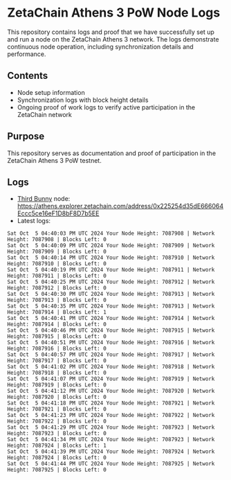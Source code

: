 # ZetaChain Athens 3 PoW Node Logs
This repository contains logs and proof that we have successfully set up and run a node on the ZetaChain Athens 3 network. The logs demonstrate continuous node operation, including synchronization details and performance.

## Contents
- Node setup information
- Synchronization logs with block height details
- Ongoing proof of work logs to verify active participation in the ZetaChain network

## Purpose
This repository serves as documentation and proof of participation in the ZetaChain Athens 3 PoW testnet.

## Logs

- [Third Bunny](https://thirdbunny.xyz/) node: https://athens.explorer.zetachain.com/address/0x225254d35dE666064Eccc5ce16eF1D8bF8D7b5EE
- Latest logs:
```
Sat Oct  5 04:40:03 PM UTC 2024 Your Node Height: 7087908 | Network Height: 7087908 | Blocks Left: 0
Sat Oct  5 04:40:09 PM UTC 2024 Your Node Height: 7087909 | Network Height: 7087909 | Blocks Left: 0
Sat Oct  5 04:40:14 PM UTC 2024 Your Node Height: 7087910 | Network Height: 7087910 | Blocks Left: 0
Sat Oct  5 04:40:19 PM UTC 2024 Your Node Height: 7087911 | Network Height: 7087911 | Blocks Left: 0
Sat Oct  5 04:40:25 PM UTC 2024 Your Node Height: 7087912 | Network Height: 7087912 | Blocks Left: 0
Sat Oct  5 04:40:30 PM UTC 2024 Your Node Height: 7087913 | Network Height: 7087913 | Blocks Left: 0
Sat Oct  5 04:40:35 PM UTC 2024 Your Node Height: 7087913 | Network Height: 7087914 | Blocks Left: 1
Sat Oct  5 04:40:41 PM UTC 2024 Your Node Height: 7087914 | Network Height: 7087914 | Blocks Left: 0
Sat Oct  5 04:40:46 PM UTC 2024 Your Node Height: 7087915 | Network Height: 7087915 | Blocks Left: 0
Sat Oct  5 04:40:51 PM UTC 2024 Your Node Height: 7087916 | Network Height: 7087916 | Blocks Left: 0
Sat Oct  5 04:40:57 PM UTC 2024 Your Node Height: 7087917 | Network Height: 7087917 | Blocks Left: 0
Sat Oct  5 04:41:02 PM UTC 2024 Your Node Height: 7087918 | Network Height: 7087918 | Blocks Left: 0
Sat Oct  5 04:41:07 PM UTC 2024 Your Node Height: 7087919 | Network Height: 7087919 | Blocks Left: 0
Sat Oct  5 04:41:12 PM UTC 2024 Your Node Height: 7087920 | Network Height: 7087920 | Blocks Left: 0
Sat Oct  5 04:41:18 PM UTC 2024 Your Node Height: 7087921 | Network Height: 7087921 | Blocks Left: 0
Sat Oct  5 04:41:23 PM UTC 2024 Your Node Height: 7087922 | Network Height: 7087922 | Blocks Left: 0
Sat Oct  5 04:41:29 PM UTC 2024 Your Node Height: 7087923 | Network Height: 7087923 | Blocks Left: 0
Sat Oct  5 04:41:34 PM UTC 2024 Your Node Height: 7087923 | Network Height: 7087924 | Blocks Left: 1
Sat Oct  5 04:41:39 PM UTC 2024 Your Node Height: 7087924 | Network Height: 7087924 | Blocks Left: 0
Sat Oct  5 04:41:44 PM UTC 2024 Your Node Height: 7087925 | Network Height: 7087925 | Blocks Left: 0
```

